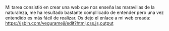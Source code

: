 Mi tarea consistió en crear una web que nos enseña las maravillas de la naturaleza, me ha resultado bastante compllicado de entender pero una vez entendido es más fácil de realizar. Os dejo el enlace a mi web creada: 
https://jsbin.com/vegurameji/edit?html,css,js,output
